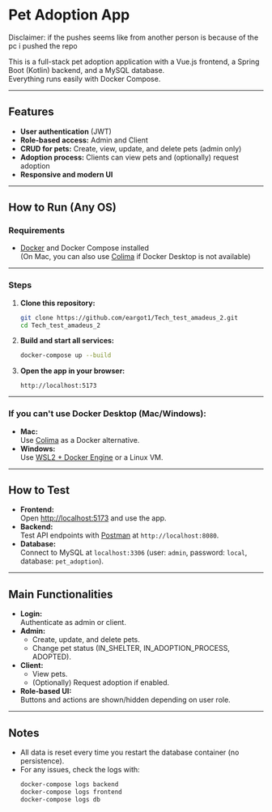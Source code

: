 # Pet Adoption App

Disclaimer: if the pushes seems like from another person is because of the pc i pushed the repo

This is a full-stack pet adoption application with a Vue.js frontend, a Spring Boot (Kotlin) backend, and a MySQL database.  
Everything runs easily with Docker Compose.

---

## Features

- **User authentication** (JWT)
- **Role-based access:** Admin and Client
- **CRUD for pets:** Create, view, update, and delete pets (admin only)
- **Adoption process:** Clients can view pets and (optionally) request adoption
- **Responsive and modern UI**

---

## How to Run (Any OS)

### **Requirements**

- [Docker](https://www.docker.com/products/docker-desktop/) and Docker Compose installed  
  (On Mac, you can also use [Colima](https://github.com/abiosoft/colima) if Docker Desktop is not available)

---

### **Steps**

1. **Clone this repository:**

   ```bash
   git clone https://github.com/eargot1/Tech_test_amadeus_2.git
   cd Tech_test_amadeus_2
   ```

2. **Build and start all services:**

   ```bash
   docker-compose up --build
   ```

3. **Open the app in your browser:**
   ```
   http://localhost:5173
   ```

---

### **If you can't use Docker Desktop (Mac/Windows):**

- **Mac:**  
  Use [Colima](https://github.com/abiosoft/colima) as a Docker alternative.
- **Windows:**  
  Use [WSL2 + Docker Engine](https://docs.docker.com/engine/install/ubuntu/) or a Linux VM.

---

## **How to Test**

- **Frontend:**  
  Open [http://localhost:5173](http://localhost:5173) and use the app.
- **Backend:**  
  Test API endpoints with [Postman](https://www.postman.com/) at `http://localhost:8080`.
- **Database:**  
  Connect to MySQL at `localhost:3306` (user: `admin`, password: `local`, database: `pet_adoption`).

---

## **Main Functionalities**

- **Login:**  
  Authenticate as admin or client.
- **Admin:**
  - Create, update, and delete pets.
  - Change pet status (IN_SHELTER, IN_ADOPTION_PROCESS, ADOPTED).
- **Client:**
  - View pets.
  - (Optionally) Request adoption if enabled.
- **Role-based UI:**  
  Buttons and actions are shown/hidden depending on user role.

---

## **Notes**

- All data is reset every time you restart the database container (no persistence).
- For any issues, check the logs with:
  ```bash
  docker-compose logs backend
  docker-compose logs frontend
  docker-compose logs db
  ```
